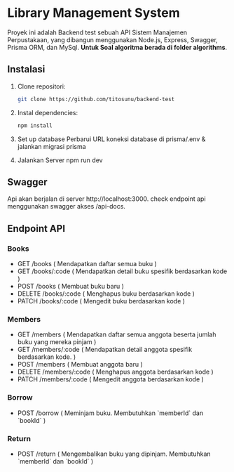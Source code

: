 # Library Management System

Proyek ini adalah Backend test sebuah API Sistem Manajemen Perpustakaan, yang dibangun menggunakan Node.js, Express, Swagger, Prisma ORM, dan MySql. **Untuk Soal algoritma berada di folder algorithms**.

## Instalasi

1. Clone repositori:
   ```sh
   git clone https://github.com/titosunu/backend-test
   ```
2. Instal dependencies:
   ```sh
   npm install
   ```
3. Set up database
   Perbarui URL koneksi database di prisma/.env & jalankan migrasi prisma

4. Jalankan Server
   npm run dev

## Swagger

Api akan berjalan di server http://localhost:3000. check endpoint api menggunakan swagger akses /api-docs.

## Endpoint API

### Books

- GET /books ( Mendapatkan daftar semua buku )
- GET /books/:code ( Mendapatkan detail buku spesifik berdasarkan kode )
- POST /books ( Membuat buku baru )
- DELETE /books/:code ( Menghapus buku berdasarkan kode )
- PATCH /books/:code ( Mengedit buku berdasarkan kode )

### Members

- GET /members ( Mendapatkan daftar semua anggota beserta jumlah buku yang mereka pinjam )
- GET /members/:code ( Mendapatkan detail anggota spesifik berdasarkan kode. )
- POST /members ( Membuat anggota baru )
- DELETE /members/:code ( Menghapus anggota berdasarkan kode )
- PATCH /members/:code ( Mengedit anggota berdasarkan kode )

### Borrow

- POST /borrow ( Meminjam buku. Membutuhkan \`memberId\` dan \`bookId\` )

### Return

- POST /return ( Mengembalikan buku yang dipinjam. Membutuhkan \`memberId\` dan \`bookId\` )
